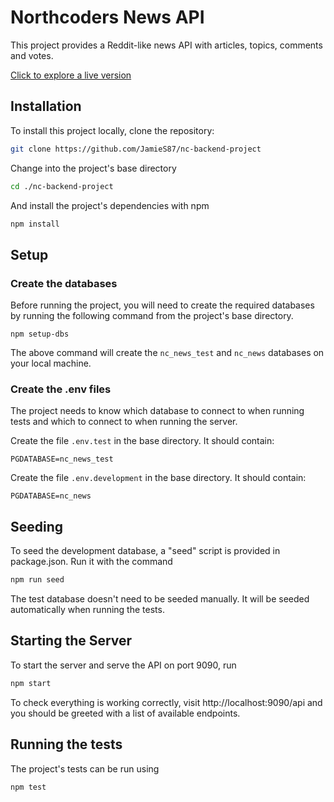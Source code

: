 # Northcoders News API

This project provides a Reddit-like news API with articles, topics, comments and votes.

[Click to explore a live version](https://nc-news-bdi7.onrender.com/api)

## Installation

To install this project locally, clone the repository:

```bash
git clone https://github.com/JamieS87/nc-backend-project
```

Change into the project's base directory

```bash
cd ./nc-backend-project
```

And install the project's dependencies with npm

```bash
npm install
```

## Setup

### Create the databases

Before running the project, you will need to create the required databases by running the following command from the project's base directory.

```
npm setup-dbs
```

The above command will create the `nc_news_test` and `nc_news` databases on your local machine.

### Create the .env files

The project needs to know which database to connect to when running tests and which to connect to when running the server.

Create the file `.env.test` in the base directory. It should contain:

```
PGDATABASE=nc_news_test
```

Create the file `.env.development` in the base directory. It should contain:

```
PGDATABASE=nc_news
```

## Seeding

To seed the development database, a "seed" script is provided in package.json. Run it with the command

```bash
npm run seed
```

The test database doesn't need to be seeded manually. It will be seeded automatically when running the tests.

## Starting the Server

To start the server and serve the API on port 9090, run

```bash
npm start
```

To check everything is working correctly, visit http://localhost:9090/api and you should be greeted with a list of available endpoints.

## Running the tests

The project's tests can be run using

```bash
npm test
```
